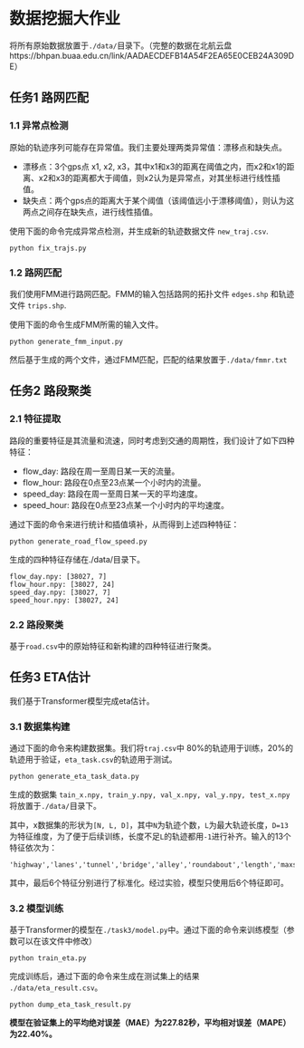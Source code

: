 # 数据挖掘大作业

将所有原始数据放置于`./data/`目录下。（完整的数据在北航云盘https://bhpan.buaa.edu.cn/link/AADAECDEFB14A54F2EA65E0CEB24A309DE）

## 任务1 路网匹配

### 1.1 异常点检测

原始的轨迹序列可能存在异常值。我们主要处理两类异常值：漂移点和缺失点。

- 漂移点：3个gps点 x1, x2, x3，其中x1和x3的距离在阈值之内，而x2和x1的距离、x2和x3的距离都大于阈值，则x2认为是异常点，对其坐标进行线性插值。
- 缺失点：两个gps点的距离大于某个阈值（该阈值远小于漂移阈值），则认为这两点之间存在缺失点，进行线性插值。

使用下面的命令完成异常点检测，并生成新的轨迹数据文件 `new_traj.csv`.

```
python fix_trajs.py
```

### 1.2 路网匹配

我们使用FMM进行路网匹配。FMM的输入包括路网的拓扑文件 `edges.shp` 和轨迹文件 `trips.shp`.

使用下面的命令生成FMM所需的输入文件。

```
python generate_fmm_input.py
```

然后基于生成的两个文件，通过FMM匹配，匹配的结果放置于`./data/fmmr.txt`

## 任务2 路段聚类

### 2.1 特征提取

路段的重要特征是其流量和流速，同时考虑到交通的周期性，我们设计了如下四种特征：

- flow_day: 路段在周一至周日某一天的流量。
- flow_hour: 路段在0点至23点某一个小时内的流量。
- speed_day: 路段在周一至周日某一天的平均速度。
- speed_hour: 路段在0点至23点某一个小时内的平均速度。

通过下面的命令来进行统计和插值填补，从而得到上述四种特征：

```
python generate_road_flow_speed.py
```

生成的四种特征存储在./data/目录下。

```
flow_day.npy: [38027, 7]
flow_hour.npy: [38027, 24]
speed_day.npy: [38027, 7]
speed_hour.npy: [38027, 24]
```

### 2.2 路段聚类

基于`road.csv`中的原始特征和新构建的四种特征进行聚类。

## 任务3 ETA估计

我们基于Transformer模型完成eta估计。

### 3.1 数据集构建

通过下面的命令来构建数据集。我们将`traj.csv`中 80%的轨迹用于训练，20%的轨迹用于验证，`eta_task.csv`的轨迹用于测试。

```
python generate_eta_task_data.py
```

生成的数据集 `tain_x.npy, train_y.npy, val_x.npy, val_y.npy, test_x.npy`将放置于`./data/`目录下。

其中，x数据集的形状为`[N, L, D]`，其中`N`为轨迹个数，`L`为最大轨迹长度，`D=13`为特征维度，为了便于后续训练，长度不足`L`的轨迹都用`-1`进行补齐。输入的13个特征依次为：

```
'highway','lanes','tunnel','bridge','alley','roundabout','length','maxspeed','width','flow_day','flow_hout','speed_day','speed_hour'
```

其中，最后6个特征分别进行了标准化。经过实验，模型只使用后6个特征即可。

### 3.2 模型训练

基于Transformer的模型在`./task3/model.py`中。通过下面的命令来训练模型（参数可以在该文件中修改）

```
python train_eta.py
```

完成训练后，通过下面的命令来生成在测试集上的结果 `./data/eta_result.csv`。

```
python dump_eta_task_result.py
```

**模型在验证集上的平均绝对误差（MAE）为227.82秒，平均相对误差（MAPE）为22.40%。**

